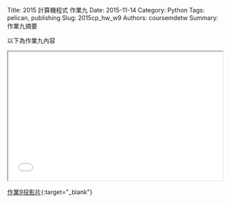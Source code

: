 Title: 2015 計算機程式 作業九
Date: 2015-11-14
Category: Python
Tags: pelican, publishing
Slug: 2015cp_hw_w9
Authors: coursemdetw
Summary: 作業九摘要

以下為作業九內容

<iframe src="40423226_cp_w9_p.html" width="500" height="300"></iframe>

[作業9投影片](40423226_cp_w9_p.html){:target="_blank"}